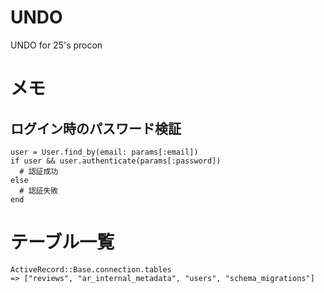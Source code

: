 # UNDO
UNDO for 25's procon

# メモ

## ログイン時のパスワード検証

```
user = User.find_by(email: params[:email])
if user && user.authenticate(params[:password])
  # 認証成功
else
  # 認証失敗
end
```

# テーブル一覧
```
ActiveRecord::Base.connection.tables
=> ["reviews", "ar_internal_metadata", "users", "schema_migrations"]
```
